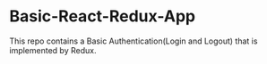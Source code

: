 # Basic-React-Redux-App
This repo contains a Basic Authentication(Login and Logout) that is implemented by Redux.
